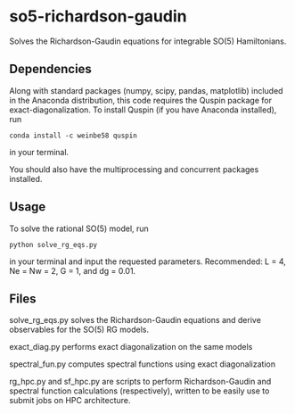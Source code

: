 # so5-richardson-gaudin
Solves the Richardson-Gaudin equations for integrable
SO(5) Hamiltonians.

## Dependencies
Along with standard packages (numpy, scipy, pandas,
matplotlib) included in the Anaconda distribution,
this code requires the Quspin package for
exact-diagonalization.
To install Quspin (if you have Anaconda installed),
run

    conda install -c weinbe58 quspin

in your terminal.

You should also have the multiprocessing and concurrent
packages installed.

## Usage

To solve the rational SO(5) model, run

    python solve_rg_eqs.py

in your terminal and input the requested parameters.
Recommended: L = 4, Ne = Nw = 2, G = 1, and dg = 0.01.

## Files
solve_rg_eqs.py solves the Richardson-Gaudin
 equations and derive observables for the SO(5) RG models.

exact_diag.py performs exact diagonalization
on the same models

spectral_fun.py computes spectral functions
using exact diagonalization

rg_hpc.py and sf_hpc.py are scripts to perform
Richardson-Gaudin and spectral function calculations
(respectively), written to be easily use to submit jobs
on HPC architecture.
